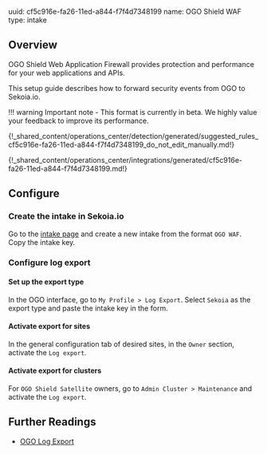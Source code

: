 uuid: cf5c916e-fa26-11ed-a844-f7f4d7348199
name: OGO Shield WAF
type: intake

## Overview

OGO Shield Web Application Firewall provides protection and performance for your web applications and APIs.

This setup guide describes how to forward security events from OGO to Sekoia.io.

!!! warning
    Important note - This format is currently in beta. We highly value your feedback to improve its performance.


{!_shared_content/operations_center/detection/generated/suggested_rules_cf5c916e-fa26-11ed-a844-f7f4d7348199_do_not_edit_manually.md!}

{!_shared_content/operations_center/integrations/generated/cf5c916e-fa26-11ed-a844-f7f4d7348199.md!}

## Configure

### Create the intake in Sekoia.io

Go to the [intake page](https://app.sekoia.io/operations/intakes) and create a new intake from the format `OGO WAF`. Copy the intake key.

### Configure log export

#### Set up the export type

In the OGO interface, go to `My Profile > Log Export`. Select `Sekoia` as the export type and paste the intake key in the form.

#### Activate export for sites

In the general configuration tab of desired sites, in the `Owner` section, activate the `Log export`.

#### Activate export for clusters

For `OGO Shield Satellite` owners, go to `Admin Cluster > Maintenance` and activate the `Log export`.


## Further Readings

- [OGO Log Export](https://help.ogosecurity.com/help/log-export)
